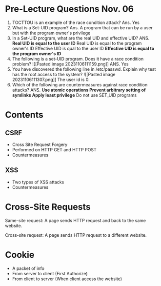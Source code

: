 # Pre-Lecture Questions Nov. 06
1. TOCTTOU is an example of the race condition attack? Ans. Yes
2. What is a Set-UID program? Ans. A program that can be run by a user but with the program owner's privilege
3. In a Set-UID program, what are the real UID and effective UID?
ANS. 
**Real UID is equal to the user ID**
Real UID is equal to the program owner's ID
Effective UID is qual to the user ID
**Effective UID is equal to the program owner's ID**
4. The following is a set-UID program. Does it have a race condition problem? ![[Pasted image 20231106111159.png]] ANS. Yes
5. You have discovered the following line in /etc/passwd. Explain why test has the root access to the system?
![[Pasted image 20231106111307.png]]
The user id is 0. 
6. Which of the following are countermeasures against race condition attacks?
ANS. **Use atomic operations
Prevent arbitrary setting of symlinks
Apply least privilege**
Do not use SET_UID programs

# Contents
## CSRF 
- Cross Site Request Forgery 
- Performed on HTTP GET and HTTP POST
- Countermeasures
## XSS 
- Two types of XSS attacks
- Countermeasures

# Cross-Site Requests 
Same-site request: 
A page sends HTTP request and back to the same website. 

Cross-site request: 
A page sends HTTP request to a different website. 

# Cookie 
- A packet of info
- From server to client (First Authorize)
- From client to server (When client access the website)
# 

